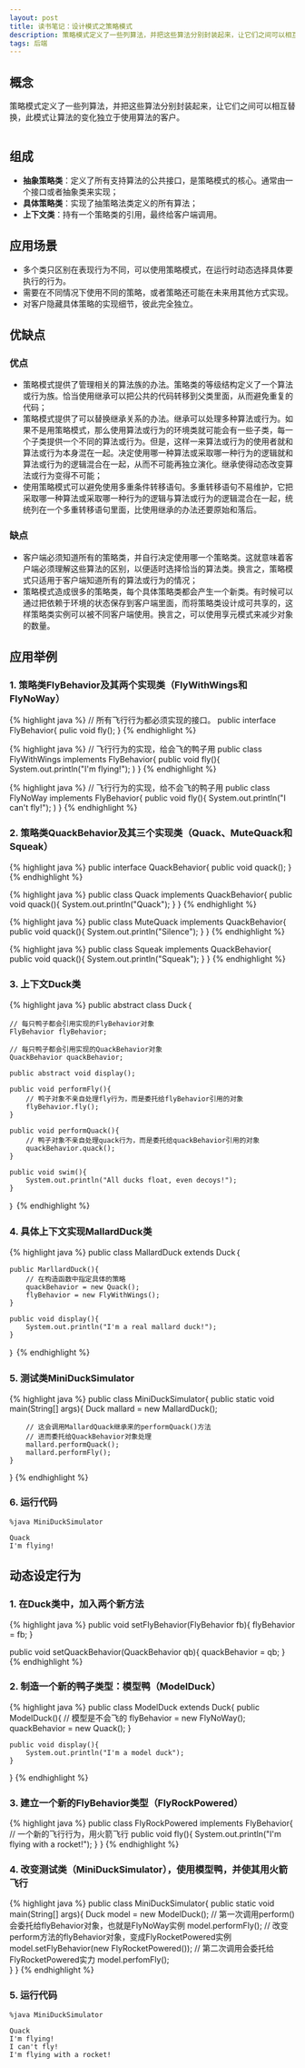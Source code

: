 ```yaml
---
layout: post
title: 读书笔记：设计模式之策略模式
description: 策略模式定义了一些列算法，并把这些算法分别封装起来，让它们之间可以相互替换，此模式让算法的变化独立于使用算法的客户。
tags: 后端
---
```


## **概念**
 
策略模式定义了一些列算法，并把这些算法分别封装起来，让它们之间可以相互替换，此模式让算法的变化独立于使用算法的客户。
 
<a href="/assets/img/2015-6-18/strategy-pattern-uml.png" target="_blank"><img alt="" src="/assets/img/2015-6-18/strategy-pattern-uml.png"/></a>

## **组成**

* **抽象策略类**：定义了所有支持算法的公共接口，是策略模式的核心。通常由一个接口或者抽象类来实现；
* **具体策略类**：实现了抽策略法类定义的所有算法；
* **上下文类**：持有一个策略类的引用，最终给客户端调用。

## **应用场景**

* 多个类只区别在表现行为不同，可以使用策略模式，在运行时动态选择具体要执行的行为。
* 需要在不同情况下使用不同的策略，或者策略还可能在未来用其他方式实现。
* 对客户隐藏具体策略的实现细节，彼此完全独立。

## **优缺点**

### **优点**

* 策略模式提供了管理相关的算法族的办法。策略类的等级结构定义了一个算法或行为族。恰当使用继承可以把公共的代码转移到父类里面，从而避免重复的代码；
* 策略模式提供了可以替换继承关系的办法。继承可以处理多种算法或行为。如果不是用策略模式，那么使用算法或行为的环境类就可能会有一些子类，每一个子类提供一个不同的算法或行为。但是，这样一来算法或行为的使用者就和算法或行为本身混在一起。决定使用哪一种算法或采取哪一种行为的逻辑就和算法或行为的逻辑混合在一起，从而不可能再独立演化。继承使得动态改变算法或行为变得不可能；
* 使用策略模式可以避免使用多重条件转移语句。多重转移语句不易维护，它把采取哪一种算法或采取哪一种行为的逻辑与算法或行为的逻辑混合在一起，统统列在一个多重转移语句里面，比使用继承的办法还要原始和落后。

### **缺点**

* 客户端必须知道所有的策略类，并自行决定使用哪一个策略类。这就意味着客户端必须理解这些算法的区别，以便适时选择恰当的算法类。换言之，策略模式只适用于客户端知道所有的算法或行为的情况；
* 策略模式造成很多的策略类，每个具体策略类都会产生一个新类。有时候可以通过把依赖于环境的状态保存到客户端里面，而将策略类设计成可共享的，这样策略类实例可以被不同客户端使用。换言之，可以使用享元模式来减少对象的数量。

## **应用举例**

### **1. 策略类FlyBehavior及其两个实现类（FlyWithWings和FlyNoWay）**

{% highlight java %}
// 所有飞行行为都必须实现的接口。
public interface FlyBehavior{
    pulic void fly();
}
{% endhighlight %}

{% highlight java %}
// 飞行行为的实现，给会飞的鸭子用
public class FlyWithWings implements FlyBehavior{
    public void fly(){
        System.out.println("I'm flying!");
    )
}
{% endhighlight %}

{% highlight java %}
// 飞行行为的实现，给不会飞的鸭子用
public class FlyNoWay implements FlyBehavior{
    public void fly(){
        System.out.println("I can't fly!");
    )
}
{% endhighlight %}

### **2. 策略类QuackBehavior及其三个实现类（Quack、MuteQuack和Squeak）**

{% highlight java %}
public interface QuackBehavior{
    public void quack();
}
{% endhighlight %}

{% highlight java %}
public class Quack implements QuackBehavior{
    public void quack(){
        System.out.println("Quack");
    }
}
{% endhighlight %}

{% highlight java %}
public class MuteQuack implements QuackBehavior{
    public void quack(){
        System.out.println("Silence");
    }
}
{% endhighlight %}

{% highlight java %}
public class Squeak implements QuackBehavior{
    public void quack(){
        System.out.println("Squeak");
    }
}
{% endhighlight %}


### **3. 上下文Duck类**

{% highlight java %}
public abstract class Duck｛

    // 每只鸭子都会引用实现的FlyBehavior对象
    FlyBehavior flyBehavior;

    // 每只鸭子都会引用实现的QuackBehavior对象
    QuackBehavior quackBehavior;
    
    public abstract void display();
    
    public void performFly(){
        // 鸭子对象不亲自处理fly行为，而是委托给flyBehavior引用的对象 
        flyBehavior.fly();
    }
    
    public void performQuack(){
        // 鸭子对象不亲自处理quack行为，而是委托给quackBehavior引用的对象 
        quackBehavior.quack();
    }
    
    public void swim(){
        System.out.println("All ducks float, even decoys!");
    }
｝ 
{% endhighlight %}

### **4. 具体上下文实现MallardDuck类**

{% highlight java %}
public class MallardDuck extends Duck｛
    
    public MarllardDuck(){
        // 在构造函数中指定具体的策略
        quackBehavior = new Quack();
        flyBehavior = new FlyWithWings();
    }
    
    public void display(){
        System.out.println("I'm a real mallard duck!");
    }
｝ 
{% endhighlight %}

### **5. 测试类MiniDuckSimulator**

{% highlight java %}
public class MiniDuckSimulator{
    public static void main(String[] args){
        Duck mallard = new MallardDuck();
        
        // 这会调用MallardQuack继承来的performQuack()方法
        // 进而委托给QuackBehavior对象处理
        mallard.performQuack();
        mallard.performFly();
    }
}
{% endhighlight %}

### **6. 运行代码**

    %java MiniDuckSimulator
    
    Quack
    I'm flying!

## **动态设定行为**

### **1. 在Duck类中，加入两个新方法**

{% highlight java %}
public void setFlyBehavior(FlyBehavior fb){
    flyBehavior = fb;
}

public void setQuackBehavior(QuackBehavior qb){
    quackBehavior = qb;
}
{% endhighlight %}

### **2. 制造一个新的鸭子类型：模型鸭（ModelDuck）**

{% highlight java %}
public class ModelDuck extends Duck{
    public ModelDuck(){
        // 模型是不会飞的
        flyBehavior = new FlyNoWay();
        quackBehavior = new Quack();
    }
    
    public void display(){
        System.out.println("I'm a model duck");
    }
}
{% endhighlight %}

### **3. 建立一个新的FlyBehavior类型（FlyRockPowered）**

{% highlight java %}
public class FlyRockPowered implements FlyBehavior{
    // 一个新的飞行行为，用火箭飞行
    public void fly(){
        System.out.println("I'm flying with a rocket!");
    }
}
{% endhighlight %}

### **4. 改变测试类（MiniDuckSimulator），使用模型鸭，并使其用火箭飞行**

{% highlight java %}
public class MiniDuckSimulator{
    public static void main(String[] args){
        Duck model = new ModelDuck();
        // 第一次调用perform()会委托给flyBehavior对象，也就是FlyNoWay实例
        model.performFly();
        // 改变perform方法的flyBehavior对象，变成FlyRocketPowered实例
        model.setFlyBehavior(new FlyRocketPowered());
        // 第二次调用会委托给FlyRocketPowered实力
        model.perfomFly();        
    }
}
{% endhighlight %}

### **5. 运行代码**

    %java MiniDuckSimulator
    
    Quack
    I'm flying!
    I can't fly!
    I'm flying with a rocket!
    